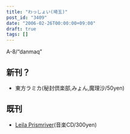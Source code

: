 ```yaml
---
title: "わっしょい(埼玉)"
post_id: "3409"
date: "2006-02-26T00:00:00+09:00"
draft: true
tags: []
---
```



A-8/“danmaq”

## 新刊？



  * 東方ラミカ(秘封倶楽部,みょん,魔理沙/50yen)
## 既刊



  * [Leila Prismriver](https://danmaq.com/!/leila/)(音楽CD/300yen)
